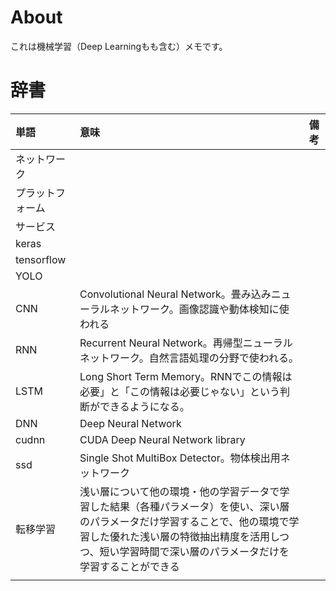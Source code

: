 # About

これは機械学習（Deep Learningもも含む）メモです。

# 辞書

|単語|意味|備考|
|:--|:--|:--|
|ネットワーク||
|プラットフォーム||
|サービス||
|keras||
|tensorflow||
|YOLO||
|CNN|Convolutional Neural Network。畳み込みニューラルネットワーク。画像認識や動体検知に使われる|
|RNN|Recurrent Neural Network。再帰型ニューラルネットワーク。自然言語処理の分野で使われる。|
|LSTM|Long Short Term Memory。RNNでこの情報は必要」と「この情報は必要じゃない」という判断ができるようになる。|
|DNN|Deep Neural Network|
|cudnn|CUDA Deep Neural Network library|
|ssd|Single Shot MultiBox Detector。物体検出用ネットワーク|
|転移学習|浅い層について他の環境・他の学習データで学習した結果（各種パラメータ）を使い、深い層のパラメータだけ学習することで、他の環境で学習した優れた浅い層の特徴抽出精度を活用しつつ、短い学習時間で深い層のパラメータだけを学習することができる|
|||


